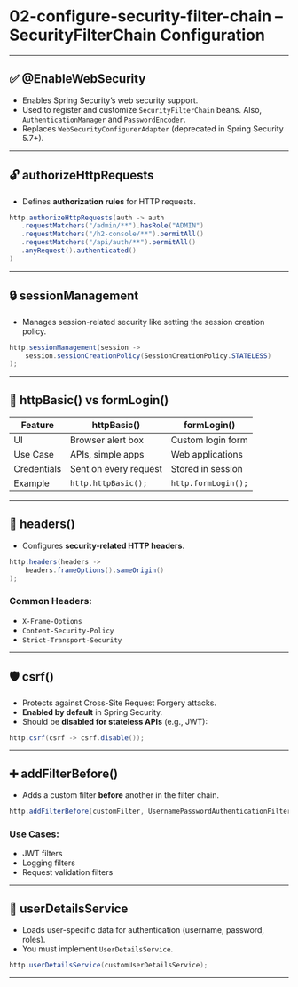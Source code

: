 # 02-configure-security-filter-chain – SecurityFilterChain Configuration

---

## ✅ @EnableWebSecurity
- Enables Spring Security’s web security support.
- Used to register and customize `SecurityFilterChain` beans. Also, `AuthenticationManager` and `PasswordEncoder`.
- Replaces `WebSecurityConfigurerAdapter` (deprecated in Spring Security 5.7+).

---

## 🔓 authorizeHttpRequests
- Defines **authorization rules** for HTTP requests.

```java
http.authorizeHttpRequests(auth -> auth
   .requestMatchers("/admin/**").hasRole("ADMIN")
   .requestMatchers("/h2-console/**").permitAll()
   .requestMatchers("/api/auth/**").permitAll()
   .anyRequest().authenticated()
)
```

---

## 🔒 sessionManagement
- Manages session-related security like setting the session creation policy.

```java
http.sessionManagement(session -> 
    session.sessionCreationPolicy(SessionCreationPolicy.STATELESS)
);
```

---

## 🔑 httpBasic() vs formLogin()

| Feature     | httpBasic()           | formLogin()               |
|-------------|-----------------------|---------------------------|
| UI          | Browser alert box     | Custom login form         |
| Use Case    | APIs, simple apps     | Web applications          |
| Credentials | Sent on every request | Stored in session         |
| Example     | `http.httpBasic();`   | `http.formLogin();`       |

---

## 🧾 headers()
- Configures **security-related HTTP headers**.

```java
http.headers(headers -> 
    headers.frameOptions().sameOrigin()
);
```

### Common Headers:
- `X-Frame-Options`
- `Content-Security-Policy`
- `Strict-Transport-Security`

---

## 🛡️ csrf()
- Protects against Cross-Site Request Forgery attacks.
- **Enabled by default** in Spring Security.
- Should be **disabled for stateless APIs** (e.g., JWT):

```java
http.csrf(csrf -> csrf.disable());
```

---

## ➕ addFilterBefore()
- Adds a custom filter **before** another in the filter chain.

```java
http.addFilterBefore(customFilter, UsernamePasswordAuthenticationFilter.class);
```

### Use Cases:
- JWT filters
- Logging filters
- Request validation filters

---

## 👤 userDetailsService
- Loads user-specific data for authentication (username, password, roles).
- You must implement `UserDetailsService`.

```java
http.userDetailsService(customUserDetailsService);
```

---